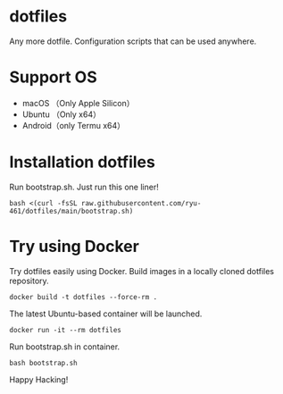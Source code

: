 # dotfiles

Any more dotfile.
Configuration scripts that can be used anywhere.

# Support OS

- macOS （Only Apple Silicon）
- Ubuntu （Only x64）
- Android（only Termu x64）

# Installation dotfiles

Run bootstrap.sh.
Just run this one liner!

```shell
bash <(curl -fsSL raw.githubusercontent.com/ryu-461/dotfiles/main/bootstrap.sh)
```

# Try using Docker

Try dotfiles easily using Docker.
Build images in a locally cloned dotfiles repository.

```shell
docker build -t dotfiles --force-rm .
```

The latest Ubuntu-based container will be launched.

```shell
docker run -it --rm dotfiles
```

Run bootstrap.sh in container.

```shell
bash bootstrap.sh
```

Happy Hacking!
